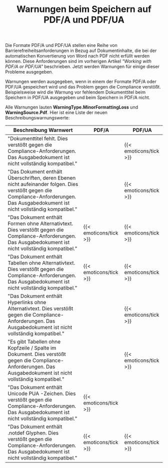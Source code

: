 ﻿---
title: Warnungen beim Speichern auf PDF/A und PDF/UA
second_title: Aspose.Words für C++
articleTitle: Warnungen vor Barrierefreiheitsproblemen beim Speichern in PDF/A und PDF/UA
linktitle: Warnungen vor Barrierefreiheitsproblemen beim Speichern in PDF/A und PDF/UA
description: "PDF/A und PDF/UA stellen Barrierefreiheitsanforderungen in Bezug auf Dokumentinhalte. Beim Speichern in PDF/A oder PDF/UA in C++ und das Problem verstößt gegen die Compliance, wird eine Warnung ausgegeben."
type: docs
weight: 39
url: /de/cpp/warnings-when-saving-to-pdfa-and-pdfua/
---

Die Formate PDF/A und PDF/UA stellen eine Reihe von Barrierefreiheitsanforderungen in Bezug auf Dokumentinhalte, die bei der automatischen Konvertierung von Word nach PDF nicht erfüllt werden können. Diese Anforderungen sind im vorherigen Artikel *"Working with PDF/A or PDF/UA"* beschrieben. Jetzt werden Warnungen für einige dieser Probleme ausgegeben.

Warnungen werden ausgegeben, wenn in einem der Formate PDF/A oder PDF/UA gespeichert wird und das Problem gegen die Compliance verstößt. Beispielsweise wird die Warnung vor fehlendem Dokumenttitel beim Speichern in PDF/UA ausgegeben und beim Speichern in PDF/A nicht.

Alle Warnungen lauten **WarningType.MinorFormattingLoss** und **WarningSource.Pdf**. Hier ist eine Liste der neuen Beschreibungswarnungswerte:

| Beschreibung Warnwert | PDF/A | PDF/UA |
| ------------------------------------------------------------ | ---------------------- | ---------------------- |
| "Dokumenttitel fehlt. Dies verstößt gegen die Compliance-Anforderungen. Das Ausgabedokument ist nicht vollständig kompatibel." |  | {{< emoticons/tick >}} |
| "Das Dokument enthält Überschriften, deren Ebenen nicht aufeinander folgen. Dies verstößt gegen die Compliance-Anforderungen. Das Ausgabedokument ist nicht vollständig kompatibel." |  | {{< emoticons/tick >}} |
| "Das Dokument enthält Formen ohne Alternativtext. Dies verstößt gegen die Compliance-Anforderungen. Das Ausgabedokument ist nicht vollständig kompatibel." | {{< emoticons/tick >}} | {{< emoticons/tick >}} |
| "Das Dokument enthält Tabellen ohne Alternativtext. Dies verstößt gegen die Compliance-Anforderungen. Das Ausgabedokument ist nicht vollständig kompatibel." | {{< emoticons/tick >}} | {{< emoticons/tick >}} |
| "Das Dokument enthält Hyperlinks ohne Alternativtext. Dies verstößt gegen die Compliance-Anforderungen. Das Ausgabedokument ist nicht vollständig kompatibel." |  | {{< emoticons/tick >}} |
| "Es gibt Tabellen ohne Kopfzeile / Spalte im Dokument. Dies verstößt gegen die Compliance-Anforderungen. Das Ausgabedokument ist nicht vollständig kompatibel." |  | {{< emoticons/tick >}} |
| "Das Dokument enthält Unicode PUA -Zeichen. Dies verstößt gegen die Compliance-Anforderungen. Das Ausgabedokument ist nicht vollständig kompatibel." | {{< emoticons/tick >}} |  |
| "Das Dokument enthält .notdef Glyphen. Dies verstößt gegen die Compliance-Anforderungen. Das Ausgabedokument ist nicht vollständig kompatibel." | {{< emoticons/tick >}} | {{< emoticons/tick >}} |